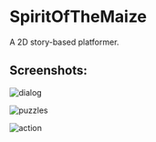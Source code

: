 # SpiritOfTheMaize
A 2D story-based platformer.

## Screenshots:

![dialog](https://i.imgur.com/o4Y6s8W.png)

![puzzles](https://i.imgur.com/BLPdSqa.png)

![action](https://i.imgur.com/Rz5impX.png)
